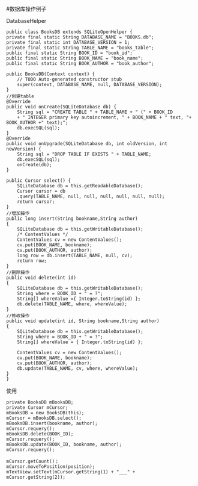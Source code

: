 #数据库操作例子


DatabaseHelper
	
	
	public class BooksDB extends SQLiteOpenHelper { 
	private final static String DATABASE_NAME = "BOOKS.db"; 
	private final static int DATABASE_VERSION = 1; 
	private final static String TABLE_NAME = "books_table"; 
	public final static String BOOK_ID = "book_id"; 
	public final static String BOOK_NAME = "book_name"; 
	public final static String BOOK_AUTHOR = "book_author"; 
	 
	public BooksDB(Context context) { 
		// TODO Auto-generated constructor stub 
		super(context, DATABASE_NAME, null, DATABASE_VERSION); 
	} 
	//创建table 
	@Override
	public void onCreate(SQLiteDatabase db) { 
		String sql = "CREATE TABLE " + TABLE_NAME + " (" + BOOK_ID 
		+ " INTEGER primary key autoincrement, " + BOOK_NAME + " text, "+ BOOK_AUTHOR +" text);"; 
		db.execSQL(sql); 
	} 
	@Override
	public void onUpgrade(SQLiteDatabase db, int oldVersion, int newVersion) { 
		String sql = "DROP TABLE IF EXISTS " + TABLE_NAME; 
		db.execSQL(sql); 
		onCreate(db); 
	} 
	 
	public Cursor select() { 
		SQLiteDatabase db = this.getReadableDatabase(); 
		Cursor cursor = db 
		.query(TABLE_NAME, null, null, null, null, null, null); 
		return cursor; 
	} 
	//增加操作 
	public long insert(String bookname,String author) 
	{ 
		SQLiteDatabase db = this.getWritableDatabase(); 
		/* ContentValues */
		ContentValues cv = new ContentValues(); 
		cv.put(BOOK_NAME, bookname); 
		cv.put(BOOK_AUTHOR, author); 
		long row = db.insert(TABLE_NAME, null, cv); 
		return row; 
	} 
	//删除操作 
	public void delete(int id) 
	{ 
		SQLiteDatabase db = this.getWritableDatabase(); 
		String where = BOOK_ID + " = ?"; 
		String[] whereValue ={ Integer.toString(id) }; 
		db.delete(TABLE_NAME, where, whereValue); 
	} 
	//修改操作 
	public void update(int id, String bookname,String author) 
	{ 
		SQLiteDatabase db = this.getWritableDatabase(); 
		String where = BOOK_ID + " = ?"; 
		String[] whereValue = { Integer.toString(id) }; 
		 
		ContentValues cv = new ContentValues(); 
		cv.put(BOOK_NAME, bookname); 
		cv.put(BOOK_AUTHOR, author); 
		db.update(TABLE_NAME, cv, where, whereValue); 
	} 
	}
	
	
	
使用
	
	private BooksDB mBooksDB; 
	private Cursor mCursor; 
	mBooksDB = new BooksDB(this); 
	mCursor = mBooksDB.select(); 
	mBooksDB.insert(bookname, author); 
	mCursor.requery(); 
	mBooksDB.delete(BOOK_ID); 
	mCursor.requery(); 
	mBooksDB.update(BOOK_ID, bookname, author); 
	mCursor.requery();
	
	mCursor.getCount()；
	mCursor.moveToPosition(position); 
	mTextView.setText(mCursor.getString(1) + "___" + mCursor.getString(2)); 
	

